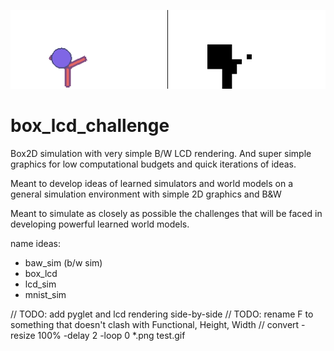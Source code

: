 ![](./assets/sideside.gif)
# box_lcd_challenge

Box2D simulation with very simple B/W LCD rendering. And super simple graphics for low computational budgets and quick
iterations of ideas.

Meant to develop ideas of learned simulators and world models on a general simulation environment
with simple 2D graphics and B&W 

Meant to simulate as closely as possible the challenges that will be faced in developing powerful learned world models.

name ideas:
- baw_sim (b/w sim)
- box_lcd
- lcd_sim
- mnist_sim



// TODO: add pyglet and lcd rendering side-by-side
// TODO: rename F to something that doesn't clash with Functional, Height, Width
// convert -resize 100% -delay 2 -loop 0 *.png test.gif